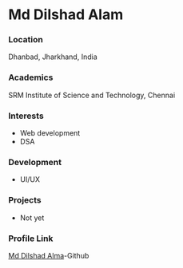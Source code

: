 # Md Dilshad Alam
### Location

Dhanbad, Jharkhand, India

### Academics

SRM Institute of Science and Technology, Chennai

### Interests

- Web development
- DSA

### Development

- UI/UX

### Projects

- Not yet

### Profile Link

[Md Dilshad Alma](https://github.com/alamdilshad87)-Github
